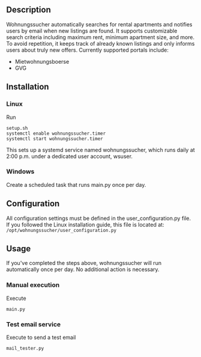 ## Description
Wohnungssucher automatically searches for rental apartments and notifies users by email when new listings are found. 
It supports customizable search criteria including maximum rent, minimum apartment size, and more. 
To avoid repetition, it keeps track of already known listings and only informs users about truly new offers.
Currently supported portals include:
- Mietwohnungsboerse
- GVG


## Installation
### Linux
Run
```
setup.sh
systemctl enable wohnungssucher.timer
systemctl start wohnungssucher.timer
```

This sets up a systemd service named wohnungssucher, which runs daily at 2:00 p.m. under a dedicated user account, wsuser.

### Windows
Create a scheduled task that runs main.py once per day.


## Configuration
All configuration settings must be defined in the user_configuration.py file. 
If you followed the Linux installation guide, this file is located at:  ```/opt/wohnungssucher/user_configuration.py```


## Usage
If you've completed the steps above, wohnungssucher will run automatically once per day. No additional action is necessary.

### Manual execution
Execute
```
main.py
```

### Test email service
Execute to send a test email
```commandline
mail_tester.py
```
